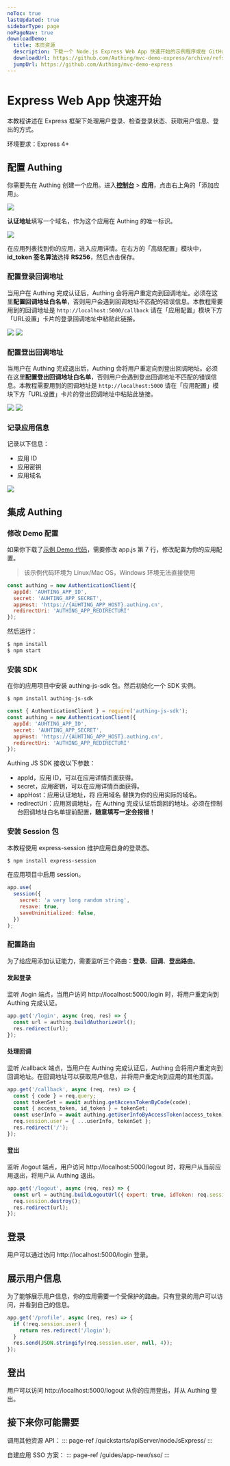```yaml
---
noToc: true
lastUpdated: true
sidebarType: page
noPageNav: true
downloadDemo:
  title: 本页资源
  description: 下载一个 Node.js Express Web App 快速开始的示例程序或在 GitHub 查看。
  downloadUrl: https://github.com/Authing/mvc-demo-express/archive/refs/heads/master.zip
  jumpUrl: https://github.com/Authing/mvc-demo-express
---
```


# Express Web App 快速开始

本教程讲述在 Express 框架下处理用户登录、检查登录状态、获取用户信息、登出的方式。

环境要求：Express 4+

## 配置 Authing

你需要先在 Authing 创建一个应用。进入[**控制台**](https://console.authing.cn) > **应用**，点击右上角的「添加应用」。

![](~@imagesZhCn/quickstarts/create-app.png)

**认证地址**填写一个域名，作为这个应用在 Authing 的唯一标识。

![](~@imagesZhCn/quickstarts/webApp/create-app-2.png)

在应用列表找到你的应用，进入应用详情。在右方的「高级配置」模块中，**id_token 签名算法**选择 **RS256**，然后点击保存。

### 配置登录回调地址

当用户在 Authing 完成认证后，Authing 会将用户重定向到回调地址。必须在这里**配置回调地址白名单**，否则用户会遇到回调地址不匹配的错误信息。本教程需要用到的回调地址是 `http://localhost:5000/callback` 请在「应用配置」模块下方「URL设置」卡片的登录回调地址中粘贴此链接。

![](~@imagesZhCn/quickstarts/set-url-1.png)
![](~@imagesZhCn/quickstarts/set-url.png)

### 配置登出回调地址

当用户在 Authing 完成退出后，Authing 会将用户重定向到登出回调地址。必须在这里**配置登出回调地址白名单**，否则用户会遇到登出回调地址不匹配的错误信息。本教程需要用到的回调地址是 `http://localhost:5000` 请在「应用配置」模块下方「URL设置」卡片的登出回调地址中粘贴此链接。

![](~@imagesZhCn/quickstarts/set-url-1.png)
![](~@imagesZhCn/quickstarts/set-url.png)

### 记录应用信息

记录以下信息：

- 应用 ID
- 应用密钥
- 应用域名

![](~@imagesZhCn/quickstarts/save-app-info.png)

## 集成 Authing

### 修改 Demo 配置

如果你下载了[示例 Demo 代码](https://github.com/Authing/mvc-demo-express)，需要修改 app.js 第 7 行，修改配置为你的应用配置。
> 该示例代码环境为 Linux/Mac OS，Windows 环境无法直接使用

```js
const authing = new AuthenticationClient({
  appId: 'AUHTING_APP_ID',
  secret: 'AUHTING_APP_SECRET',
  appHost: 'https://{AUHTING_APP_HOST}.authing.cn',
  redirectUri: 'AUTHING_APP_REDIRECTURI'
});
```

然后运行：

```bash
$ npm install
$ npm start
```

### 安装 SDK

在你的应用项目中安装 authing-js-sdk 包。然后初始化一个 SDK 实例。

```bash
$ npm install authing-js-sdk
```

```js
const { AuthenticationClient } = require('authing-js-sdk');
const authing = new AuthenticationClient({
  appId: 'AUHTING_APP_ID',
  secret: 'AUHTING_APP_SECRET',
  appHost: 'https://{AUHTING_APP_HOST}.authing.cn',
  redirectUri: 'AUTHING_APP_REDIRECTURI'
});
```

Authing JS SDK 接收以下参数：

- appId，应用 ID，可以在应用详情页面获得。
- secret，应用密钥，可以在应用详情页面获得。
- appHost：应用认证地址，将 应用域名 替换为你的应用实际的域名。
- redirectUri：应用回调地址，在 Authing 完成认证后跳回的地址。必须在控制台回调地址白名单提前配置，**随意填写一定会报错！**

### 安装 Session 包

本教程使用 express-session 维护应用自身的登录态。

```bash
$ npm install express-session
```

在应用项目中启用 session。

```js
app.use(
  session({
    secret: 'a very long random string',
    resave: true,
    saveUninitialized: false,
  })
);
```

### 配置路由

为了给应用添加认证能力，需要监听三个路由：**登录**、**回调**、**登出路由**。

#### 发起登录

监听 /login 端点，当用户访问 http://localhost:5000/login 时，将用户重定向到 Authing 完成认证。

```js
app.get('/login', async (req, res) => {
  const url = authing.buildAuthorizeUrl();
  res.redirect(url);
});
```

#### 处理回调

监听 /callback 端点，当用户在 Authing 完成认证后，Authing 会将用户重定向到回调地址。在回调地址可以获取用户信息，并将用户重定向到应用的其他页面。

```js
app.get('/callback', async (req, res) => {
  const { code } = req.query;
  const tokenSet = await authing.getAccessTokenByCode(code);
  const { access_token, id_token } = tokenSet;
  const userInfo = await authing.getUserInfoByAccessToken(access_token);
  req.session.user = { ...userInfo, tokenSet };
  res.redirect('/');
});
```

#### 登出

监听 /logout 端点，用户访问 http://localhost:5000/logout 时，将用户从当前应用退出，将用户从 Authing 退出。

```js
app.get('/logout', async (req, res) => {
  const url = authing.buildLogoutUrl({ expert: true, idToken: req.session.user.tokenSet.id_token, redirectUri: 'http://localhost:5000' });
  req.session.destroy();
  res.redirect(url);
});
```

## 登录

用户可以通过访问 http://localhost:5000/login 登录。

## 展示用户信息

为了能够展示用户信息，你的应用需要一个受保护的路由。只有登录的用户可以访问，并看到自己的信息。

```js
app.get('/profile', async (req, res) => {
  if (!req.session.user) {
    return res.redirect('/login');
  }
  res.send(JSON.stringify(req.session.user, null, 4));
});
```

## 登出

用户可以访问 http://localhost:5000/logout 从你的应用登出，并从 Authing 登出。

## 接下来你可能需要

调用其他资源 API：
::: page-ref /quickstarts/apiServer/nodeJsExpress/
:::

自建应用 SSO 方案：
::: page-ref /guides/app-new/sso/
:::
